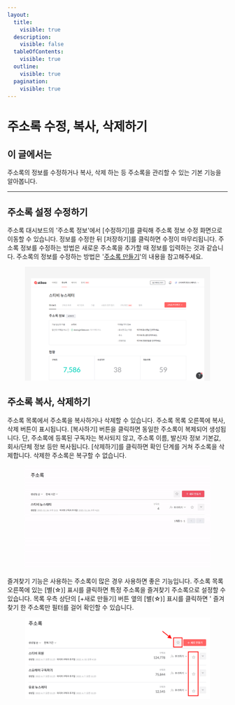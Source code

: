 ```yaml
---
layout:
  title:
    visible: true
  description:
    visible: false
  tableOfContents:
    visible: true
  outline:
    visible: true
  pagination:
    visible: true
---
```


# 주소록 수정, 복사, 삭제하기

## 이 글에서는 <a href="#h_01gf88jfx86w5ewkkk27bdp48j" id="h_01gf88jfx86w5ewkkk27bdp48j"></a>

주소록의 정보를 수정하거나 복사, 삭제 하는 등 주소록을 관리할 수 있는 기본 기능을 알아봅니다.

***

## 주소록 설정 수정하기 <a href="#h_01gf88jfx86w5ewkkk27bdp48j" id="h_01gf88jfx86w5ewkkk27bdp48j"></a>

주소록 대시보드의 '주소록 정보'에서 \[수정하기]를 클릭해 주소록 정보 수정 화면으로 이동할 수 있습니다. 정보를 수정한 뒤 \[저장하기]를 클릭하면 수정이 마무리됩니다. 주소록 정보를 수정하는 방법은 새로운 주소록을 추가할 때 정보를 입력하는 것과 같습니다.  주소록의 정보를 수정하는 방법은 '[주소록 만들기](create.md)'의 내용을 참고해주세요.

<figure><img src="../../.gitbook/assets/주소록 수정하기.png" alt=""><figcaption></figcaption></figure>

## 주소록 복사, 삭제하기

주소록 목록에서 주소록을 복사하거나 삭제할 수 있습니다. 주소록 목록 오른쪽에 복사, 삭제 버튼이 표시됩니다. \[복사하기] 버튼을 클릭하면 동일한 주소록이 복제되어 생성됩니다. 단, 주소록에 등록된 구독자는 복사되지 않고, 주소록 이름, 발신자 정보 기본값, 회사/단체 정보 등만 복사됩니다. \[삭제하기]를 클릭하면 확인 단계를 거쳐 주소록을 삭제합니다. 삭제한 주소록은 복구할 수 없습니다.

<figure><img src="../../.gitbook/assets/1 (3).gif" alt=""><figcaption></figcaption></figure>

즐겨찾기 기능은 사용하는 주소록이 많은 경우 사용하면 좋은 기능입니다. 주소록 목록 오른쪽에 있는 \[별(☆)] 표시를 클릭하면 특정 주소록을 즐겨찾기 주소록으로 설정할 수 있습니다. 목록 우측 상단의 \[+새로 만들기] 버튼 옆의 \[별(☆)] 표시를 클릭하면 ' 즐겨찾기 한 주소록만 필터를 걸어 확인할 수 있습니다.

<figure><img src="../../.gitbook/assets/2 (3).png" alt=""><figcaption></figcaption></figure>
